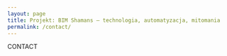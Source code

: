 ```yaml
---
layout: page
title: Projekt: BIM Shamans – technologia, automatyzacja, mitomania
permalink: /contact/
---
```


CONTACT

